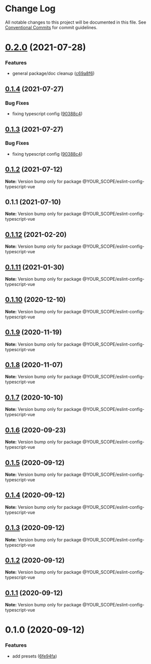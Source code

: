 # Change Log

All notable changes to this project will be documented in this file.
See [Conventional Commits](https://conventionalcommits.org) for commit guidelines.

# [0.2.0](https://github.com/YOUR_SCOPE/configs/compare/@YOUR_SCOPE/eslint-config-typescript-vue@0.1.4...@YOUR_SCOPE/eslint-config-typescript-vue@0.2.0) (2021-07-28)


### Features

* general package/doc cleanup ([c69a8f6](https://github.com/YOUR_SCOPE/configs/commit/c69a8f60a03531f44d7996955d48d522d9637427))





## [0.1.4](https://github.com/YOUR_SCOPE/configs/compare/@YOUR_SCOPE/eslint-config-typescript-vue@0.1.2...@YOUR_SCOPE/eslint-config-typescript-vue@0.1.4) (2021-07-27)

### Bug Fixes

- fixing typescript config ([90388c4](https://github.com/YOUR_SCOPE/configs/commit/90388c4a744ba11070f668e752123d549994c4fb))

## [0.1.3](https://github.com/YOUR_SCOPE/configs/compare/@YOUR_SCOPE/eslint-config-typescript-vue@0.1.2...@YOUR_SCOPE/eslint-config-typescript-vue@0.1.3) (2021-07-27)

### Bug Fixes

- fixing typescript config ([90388c4](https://github.com/YOUR_SCOPE/configs/commit/90388c4a744ba11070f668e752123d549994c4fb))

## [0.1.2](https://github.com/YOUR_SCOPE/configs/compare/@YOUR_SCOPE/eslint-config-typescript-vue@0.1.1...@YOUR_SCOPE/eslint-config-typescript-vue@0.1.2) (2021-07-12)

**Note:** Version bump only for package @YOUR_SCOPE/eslint-config-typescript-vue

## 0.1.1 (2021-07-10)

**Note:** Version bump only for package @YOUR_SCOPE/eslint-config-typescript-vue

## [0.1.12](https://github.com/YOUR_SCOPE/configs/compare/@YOUR_SCOPE/eslint-config-typescript-vue@0.1.11...@YOUR_SCOPE/eslint-config-typescript-vue@0.1.12) (2021-02-20)

**Note:** Version bump only for package @YOUR_SCOPE/eslint-config-typescript-vue

## [0.1.11](https://github.com/YOUR_SCOPE/configs/compare/@YOUR_SCOPE/eslint-config-typescript-vue@0.1.10...@YOUR_SCOPE/eslint-config-typescript-vue@0.1.11) (2021-01-30)

**Note:** Version bump only for package @YOUR_SCOPE/eslint-config-typescript-vue

## [0.1.10](https://github.com/YOUR_SCOPE/configs/compare/@YOUR_SCOPE/eslint-config-typescript-vue@0.1.9...@YOUR_SCOPE/eslint-config-typescript-vue@0.1.10) (2020-12-10)

**Note:** Version bump only for package @YOUR_SCOPE/eslint-config-typescript-vue

## [0.1.9](https://github.com/YOUR_SCOPE/configs/compare/@YOUR_SCOPE/eslint-config-typescript-vue@0.1.8...@YOUR_SCOPE/eslint-config-typescript-vue@0.1.9) (2020-11-19)

**Note:** Version bump only for package @YOUR_SCOPE/eslint-config-typescript-vue

## [0.1.8](https://github.com/YOUR_SCOPE/configs/compare/@YOUR_SCOPE/eslint-config-typescript-vue@0.1.7...@YOUR_SCOPE/eslint-config-typescript-vue@0.1.8) (2020-11-07)

**Note:** Version bump only for package @YOUR_SCOPE/eslint-config-typescript-vue

## [0.1.7](https://github.com/YOUR_SCOPE/configs/compare/@YOUR_SCOPE/eslint-config-typescript-vue@0.1.6...@YOUR_SCOPE/eslint-config-typescript-vue@0.1.7) (2020-10-10)

**Note:** Version bump only for package @YOUR_SCOPE/eslint-config-typescript-vue

## [0.1.6](https://github.com/YOUR_SCOPE/configs/compare/@YOUR_SCOPE/eslint-config-typescript-vue@0.1.5...@YOUR_SCOPE/eslint-config-typescript-vue@0.1.6) (2020-09-23)

**Note:** Version bump only for package @YOUR_SCOPE/eslint-config-typescript-vue

## [0.1.5](https://github.com/YOUR_SCOPE/configs/compare/@YOUR_SCOPE/eslint-config-typescript-vue@0.1.4...@YOUR_SCOPE/eslint-config-typescript-vue@0.1.5) (2020-09-12)

**Note:** Version bump only for package @YOUR_SCOPE/eslint-config-typescript-vue

## [0.1.4](https://github.com/YOUR_SCOPE/configs/compare/@YOUR_SCOPE/eslint-config-typescript-vue@0.1.3...@YOUR_SCOPE/eslint-config-typescript-vue@0.1.4) (2020-09-12)

**Note:** Version bump only for package @YOUR_SCOPE/eslint-config-typescript-vue

## [0.1.3](https://github.com/YOUR_SCOPE/configs/compare/@YOUR_SCOPE/eslint-config-typescript-vue@0.1.2...@YOUR_SCOPE/eslint-config-typescript-vue@0.1.3) (2020-09-12)

**Note:** Version bump only for package @YOUR_SCOPE/eslint-config-typescript-vue

## [0.1.2](https://github.com/YOUR_SCOPE/configs/compare/@YOUR_SCOPE/eslint-config-typescript-vue@0.1.1...@YOUR_SCOPE/eslint-config-typescript-vue@0.1.2) (2020-09-12)

**Note:** Version bump only for package @YOUR_SCOPE/eslint-config-typescript-vue

## [0.1.1](https://github.com/YOUR_SCOPE/configs/compare/@YOUR_SCOPE/eslint-config-typescript-vue@0.1.0...@YOUR_SCOPE/eslint-config-typescript-vue@0.1.1) (2020-09-12)

**Note:** Version bump only for package @YOUR_SCOPE/eslint-config-typescript-vue

# 0.1.0 (2020-09-12)

### Features

- add presets ([6fe94fa](https://github.com/YOUR_SCOPE/configs/commit/6fe94fae4ed9d80b18833c9e5a3f51f710ebda43))

